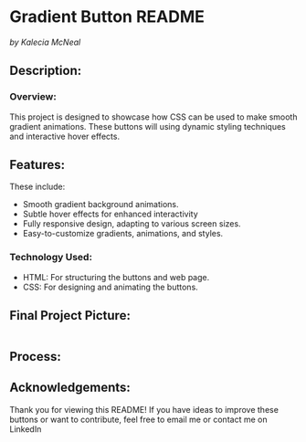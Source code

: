 # Gradient Button README 
<em>by Kalecia McNeal</em>

## Description: 
### Overview: 
This project is designed to showcase how CSS can be used to make smooth gradient animations. These buttons will using dynamic styling techniques and interactive hover effects. 

## Features: 
These include: 
- Smooth gradient background animations.
- Subtle hover effects for enhanced interactivity
- Fully responsive design, adapting to various screen sizes.
- Easy-to-customize gradients, animations, and styles.

### Technology Used: 
- HTML: For structuring the buttons and web page.
- CSS: For designing and animating the buttons.

## Final Project Picture: 
![]()

## Process:

## Acknowledgements:
Thank you for viewing this README! If you have ideas to improve these buttons or want to contribute, feel free to email me or contact me on LinkedIn
